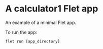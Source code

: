 # A calculator1 Flet app

An example of a minimal Flet app.

To run the app:

```
flet run [app_directory]
```